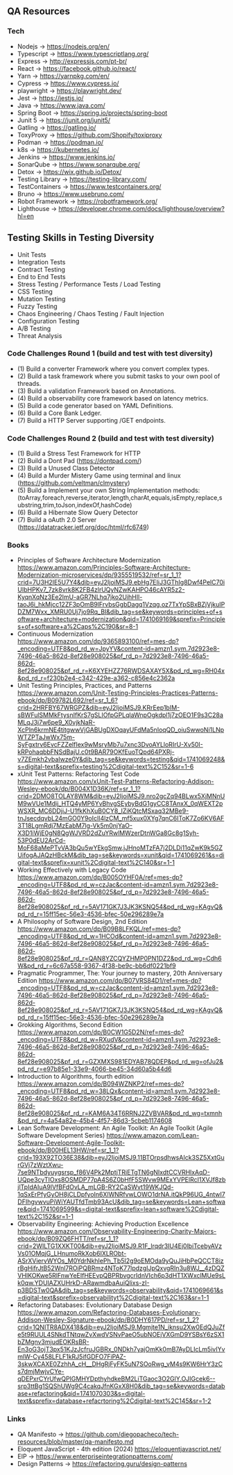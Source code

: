 ## QA Resources

### Tech

* Nodejs  -> https://nodejs.org/en/
* Typescript -> https://www.typescriptlang.org/
* Express -> http://expressjs.com/pt-br/
* React   -> https://facebook.github.io/react/
* Yarn    -> https://yarnpkg.com/en/
* Cypress  -> https://www.cypress.io/
* playwright -> https://playwright.dev/
* Jest -> https://jestjs.io/
* Java -> https://www.java.com/
* Spring Boot -> https://spring.io/projects/spring-boot
* Junit 5 -> https://junit.org/junit5/
* Gatling -> https://gatling.io/
* ToxyProxy -> https://github.com/Shopify/toxiproxy
* Podman -> https://podman.io/
* k8s -> https://kubernetes.io/
* Jenkins -> https://www.jenkins.io/
* SonarQube -> https://www.sonarqube.org/
* Detox -> https://wix.github.io/Detox/
* Testing Library -> https://testing-library.com/
* TestContainers -> https://www.testcontainers.org/
* Bruno -> https://www.usebruno.com/
* Robot Framework -> https://robotframework.org/
* Lighthouse -> https://developer.chrome.com/docs/lighthouse/overview?hl=en

## Testing Skills in Testing Diversity

* Unit Tests
* Integration Tests
* Contract Testing
* End to End Tests
* Stress Testing / Performance Tests / Load Testing
* CSS Testing
* Mutation Testing
* Fuzzy Testing
* Chaos Engineering / Chaos Testing / Fault Injection
* Configuration Testing
* A/B Testing 
* Threat Analysis

### Code Challenges Round 1 (build and test with test diversity)

* (1) Build a converter Framework where you convert complex types.
* (2) Build a task framework where you submit tasks to your own pool of threads.
* (3) Build a validation Framework based on Annotations.
* (4) Build a observability core framework based on latency metrics.
* (5) Build a code generator based on YAML Definitions.
* (6) Build a Core Bank Ledger.
* (7) Build a HTTP Server supporting /GET endpoints.

### Code Challenges Round 2 (build and test with test diversity)

* (1) Build a Stress Test Framework for HTTP
* (2) Build a Dont Pad (<https://dontpad.com/>)
* (3) Build a Unused Class Detector
* (4) Build a Murder Mistery Game using terminal and linux (<https://github.com/veltman/clmystery>)
* (5) Build a Implement your own String Implementation methods: (toArray,foreach,reverse,iterator,length,charAt,equals,isEmpty,replace,substring,trim,toJson,indexOf,hashCode)
* (6) Build a Hibernate Slow Query Detector
* (7) Build a oAuth 2.0 Server (<https://datatracker.ietf.org/doc/html/rfc6749>)

### Books

* Principles of Software Architecture Modernization https://www.amazon.com/Principles-Software-Architecture-Modernization-microservices/dp/9355519532/ref=sr_1_1?crid=7U3H2IE5U7Y4&dib=eyJ2IjoiMSJ9.ebHg7EIiJ3GThIg8Dwf4PelC70iUIbHPKv7_7zk8vrk8K2FB4zlrUQyNZwKAHPO46cAYR5z2-KyqnXqNz3Ee2lmU-aGR7NLhq7jko2UihHIl-taoJ6i_hkMjcc12ZF3pOmB9lFrvbsGgbDagq1Vzqg.oz7TxYpSBxBZjVjkuIPDZM7Wxx_XMRU0Uj7jo9Rq_BI&dib_tag=se&keywords=principles+of+software+architecture+modernization&qid=1741069169&sprefix=Principles+of+software+a%2Caps%2C190&sr=8-1
* Continuous Modernization https://www.amazon.com/dp/9365893100/ref=mes-dp?_encoding=UTF8&pd_rd_w=JpyYV&content-id=amzn1.sym.7d2923e8-7496-46a5-862d-8ef28e908025&pf_rd_p=7d2923e8-7496-46a5-862d-8ef28e908025&pf_rd_r=K6XYEHZZ76RWDSAXAY5X&pd_rd_wg=RH04x&pd_rd_r=f230b2e4-c342-429e-a362-c856e4c2362a
* Unit Testing Principles, Practices, and Patterns https://www.amazon.com/Unit-Testing-Principles-Practices-Patterns-ebook/dp/B09782L692/ref=sr_1_6?crid=2HRFBY67WRGPZ&dib=eyJ2IjoiMSJ9.KRrEep1bIM-sBWFulSMMkFtysnIfKrS7gSLIOfpGPLqlaWnpOgkdpl1j7zOEO1F9s3C28aMLqJ3j7w6pe9_X0vjkNaR-XcPln6krmNE4titgwwVjGABUgDXOqayUFdMa5nIoqQD_oiuSwwoNi1LNpWTZPTaJwWx75m-SyFgxtrv6EvcFZZelfIex9wMsryMb7u7xnc3DvoAYLloRIrU-Xv50I-kRPohaqbbFNSdBajU.c0t9BAR79OKfEuoTQpd64PXRj-v7ZEmkh2vbaIwze0Y&dib_tag=se&keywords=testing&qid=1741069248&s=digital-text&sprefix=testing%2Cdigital-text%2C152&sr=1-6
* xUnit Test Patterns: Refactoring Test Code https://www.amazon.com/xUnit-Test-Patterns-Refactoring-Addison-Wesley-ebook/dp/B004X1D36K/ref=sr_1_1?crid=2DMO8TOLAY8WM&dib=eyJ2IjoiMSJ9.nro2gcZq94BLwx5XjMNnUM9wVUe1Mdij_HTQ4yMP6YvBhvgSEybyBdG1gyCC8TAnxX_0qWEXT2pWSXR_MC6DDjiJ-U1fkKhXuB0CY8_IZiKQtcMSxaq32MBe9-tnJsecdqvbL24mGO0Y9oIcIl4lzCM_mf5xux0XYg7qnC6IToK7Zo6KV6AF3T18LgmRdj7MzEabM7lg-Vk5m0njYaO-X3D1iWjE0gN8QgWJVRD2dZuYRwlMWzerDtnWGa8Gc8g1Syh-53P0dEU2ArCd-MoF68aMePTvVA3bQu5wYEkgSmw.jJHnoMTzFA7j2DLDi11qZwK9k5GZUifogAJAQzHBckM&dib_tag=se&keywords=xunit&qid=1741069261&s=digital-text&sprefix=xunit%2Cdigital-text%2C140&sr=1-1
* Working Effectively with Legacy Code https://www.amazon.com/dp/B005OYHF0A/ref=mes-dp?_encoding=UTF8&pd_rd_w=czJac&content-id=amzn1.sym.7d2923e8-7496-46a5-862d-8ef28e908025&pf_rd_p=7d2923e8-7496-46a5-862d-8ef28e908025&pf_rd_r=5AV171GK7J3JK3KSNQ54&pd_rd_wg=KAgvQ&pd_rd_r=15ff15ec-56e3-4536-bfec-50e296289e7a
* A Philosophy of Software Design, 2nd Edition https://www.amazon.com/dp/B09B8LFKQL/ref=mes-dp?_encoding=UTF8&pd_rd_w=1HCOd&content-id=amzn1.sym.7d2923e8-7496-46a5-862d-8ef28e908025&pf_rd_p=7d2923e8-7496-46a5-862d-8ef28e908025&pf_rd_r=QAN8YZCQYZHMP0PN1DZ2&pd_rd_wg=Cdh6W&pd_rd_r=6c67a558-9367-4f38-be9c-bb6df0221bf9
* Pragmatic Programmer, The: Your journey to mastery, 20th Anniversary Edition https://www.amazon.com/dp/B07VRS84D1/ref=mes-dp?_encoding=UTF8&pd_rd_w=czJac&content-id=amzn1.sym.7d2923e8-7496-46a5-862d-8ef28e908025&pf_rd_p=7d2923e8-7496-46a5-862d-8ef28e908025&pf_rd_r=5AV171GK7J3JK3KSNQ54&pd_rd_wg=KAgvQ&pd_rd_r=15ff15ec-56e3-4536-bfec-50e296289e7a
* Grokking Algorithms, Second Edition https://www.amazon.com/dp/B0CW1G5D2N/ref=mes-dp?_encoding=UTF8&pd_rd_w=RXudV&content-id=amzn1.sym.7d2923e8-7496-46a5-862d-8ef28e908025&pf_rd_p=7d2923e8-7496-46a5-862d-8ef28e908025&pf_rd_r=GZXMXS981EDYAB78QDEP&pd_rd_wg=ofJu2&pd_rd_r=e97b85e1-33e9-4066-be45-34d60a5b44d6
* Introduction to Algorithms, fourth edition  https://www.amazon.com/dp/B094WZNKP2/ref=mes-dp?_encoding=UTF8&pd_rd_w=38LQx&content-id=amzn1.sym.7d2923e8-7496-46a5-862d-8ef28e908025&pf_rd_p=7d2923e8-7496-46a5-862d-8ef28e908025&pf_rd_r=KAM6A34T6RRNJ2ZVBVAR&pd_rd_wg=txmnh&pd_rd_r=4a54a82e-45b4-4f57-86d3-5cbeb1174608
* Lean Software Development: An Agile Toolkit: An Agile Toolkit (Agile Software Development Series)  https://www.amazon.com/Lean-Software-Development-Agile-Toolkit-ebook/dp/B00HEL13HW/ref=sr_1_1?crid=193X92TO36E38&dib=eyJ2IjoiMSJ9.11BTOrpsdhwsAIck3SZ5XxtGurGVj7zWztXwu-7se9NTbdyuygsrsp_f86V4Pk2MptjTRiETgTN6gNIxdtCCVRHlxAqD-UQpe3cyTIOxs8OSMDP77pA4S6Z0bHfF5SWvw9MExYVPElRcI1XVJf8zbjlTpIdAIuA9lVfBFdOvLA_mLGB-RY2CaSWvt19WKJQd-1qSxErPfyGyOH8jCLDpfyoIn6XlWNRfvwLOWO1drNA.itQkP96UG_4ntwI7DFIhgvwvuPiWiYAUTfdTmb93AcU&dib_tag=se&keywords=Lean+software&qid=1741069599&s=digital-text&sprefix=lean+software%2Cdigital-text%2C152&sr=1-1
* Observability Engineering: Achieving Production Excellence https://www.amazon.com/Observability-Engineering-Charity-Majors-ebook/dp/B09ZQ6FHTT/ref=sr_1_1?crid=2WILTG1XXKT00&dib=eyJ2IjoiMSJ9.R1F_lrqdr3IU4Ej0lbiTcebyAVzVs01OMqjG_LHnumoRkXob6IXLRObt-ASrXViervWYOs_M0YdrNkhIePh_Tb5I2g9oEMOda9yQuJiHbPeQCCT8izrBgHifrJtB52Wnl7ROiPQBRmz4NToK77lpdzgIJpQxvgRIn3u8WJ__4zDQZVHIKOKwe5RlFnwYeEIfHEEvpQBPRbvgcrIdnVIch6p3dHT1XWxclMUe9sLk0qw.YDUlAZXUHrkD-ARawmdbaAuiQlixs-zI-p3BDSTw0QA&dib_tag=se&keywords=observability&qid=1741069661&s=digital-text&sprefix=observabilityt%2Cdigital-text%2C163&sr=1-1
* Refactoring Databases: Evolutionary Database Design https://www.amazon.com/Refactoring-Databases-Evolutionary-Addison-Wesley-Signature-ebook/dp/B0DHY617PD/ref=sr_1_2?crid=1QNITR8ADX418&dib=eyJ2IjoiMSJ9.Mgmjte1N_iknsu2Xw0EdQJuZfe5t9RUUL4SNkdTNtqwZvXwdVSNvPaeO5ubNOEjVXGmD9YSBsY6zSX1bZMgnv3mjudEOKRsBR-En3oG3ojT3px51KJzJcfruJGBRx_0NDkh7yajOmKk0mB7AyDLIcLm5ivIYvmlW-Cy458LFLF1kRJ5ifGDFO7FiPAZ-3skwXCAXE0ZzhhA_cH__DHgRjFyFK5uN7SOoRwg_vM4s9KW6HrY3zCs7dmjMwjvCYe-qDEPxrCYrUfwQPIGMHYDpthyhdkeBM2LiTGaoc3O2GlY.OJIGcek6--srp3ttBg1SQShUWg9C4cakqJfnKGxX8H0&dib_tag=se&keywords=database+refactoring&qid=1741070303&s=digital-text&sprefix=database+refacrtoring%2Cdigital-text%2C145&sr=1-2

### Links

* QA Manifesto -> https://github.com/diegopacheco/tech-resources/blob/master/qa-manifesto.md
* Eloquent JavaScript - 4th edition (2024) https://eloquentjavascript.net/
* EIP -> https://www.enterpriseintegrationpatterns.com/
* Design Patterns -> https://refactoring.guru/design-patterns